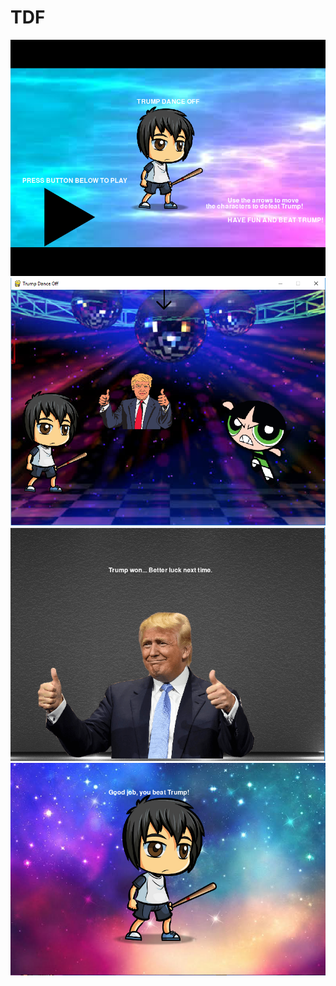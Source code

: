 # TDF
<img src ="https://github.com/madisonriley2256/TDF/blob/master/trump%20dance%20off%20image%201.PNG">
<img src ="https://github.com/madisonriley2256/TDF/blob/master/trump%20dance%20off%20image%202.PNG">
<img src ="https://github.com/madisonriley2256/TDF/blob/master/trump%20dance%20off%20image%203.PNG">
<img src ="https://github.com/madisonriley2256/TDF/blob/master/trump%20dance%20off%20image%204.PNG">
